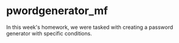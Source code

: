 # pwordgenerator_mf

In this week's homework, we were tasked with creating a password generator with specific conditions.